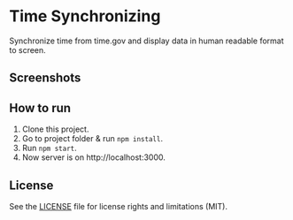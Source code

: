 # Time Synchronizing
Synchronize time from time.gov and display data in human readable format to screen.

## Screenshots

## How to run
1. Clone this project.
2. Go to project folder & run ```npm install```.
3. Run ```npm start```.
4. Now server is on http://localhost:3000.

## License
See the [LICENSE](https://github.com/phamtri2395/time-synchronizing/blob/master/LICENSE) file for license rights and limitations (MIT).

